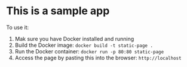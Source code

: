 # This is a sample app

To use it:

1. Mak sure you have Docker installed and running
2. Build the Docker image: `docker build -t static-page .`
3. Run the Docker container: `docker run -p 80:80 static-page`
4. Access the page by pasting this into the browser: `http://localhost` 

